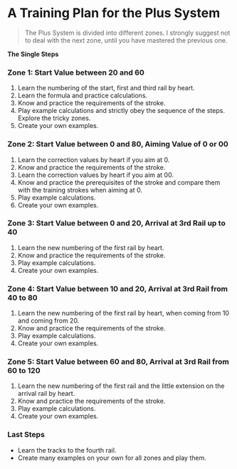 # A Training Plan for the Plus System

> The Plus System is divided into different zones. I strongly suggest not to deal with the next zone, until you have mastered the previous one.



**The Single Steps**

### Zone 1: Start Value between 20 and 60

1. Learn the numbering of the start, first and third rail by heart.
2. Learn the formula and practice calculations.
3. Know and practice the requirements of the stroke.
4. Play example calculations and strictly obey the sequence of the steps. Explore the tricky zones.
5. Create your own examples.

### Zone 2: Start Value between 0 and 80, Aiming Value of 0 or 00

1. Learn the correction values by heart if you aim at 0.
2. Know and practice the requirements of the stroke.
3. Learn the correction values by heart if you aim at 00.
4. Know and practice the prerequisites of the stroke and compare them with the training strokes when aiming at 0.
5. Play example calculations.
6. Create your own examples.

### Zone 3: Start Value between 0 and 20, Arrival at 3rd Rail up to 40

1. Learn the new numbering of the first rail by heart.
2. Know and practice the requirements of the stroke.
3. Play example calculations.
4. Create your own examples.

### Zone 4: Start Value between 10 and 20, Arrival at 3rd Rail from 40 to 80

1. Learn the new numbering of the first rail by heart, when coming from 10 and coming from 20.
2. Know and practice the requirements of the stroke.
3. Play example calculations.
4. Create your own examples.

### Zone 5: Start Value between 60 and 80, Arrival at 3rd Rail from 60 to 120

1. Learn the new numbering of the first rail and the little extension on the arrival rail by heart.
2. Know and practice the requirements of the stroke.
3. Play example calculations.
4. Create your own examples.

### Last Steps

* Learn the tracks to the fourth rail.
* Create many examples on your own for all zones and play them.



